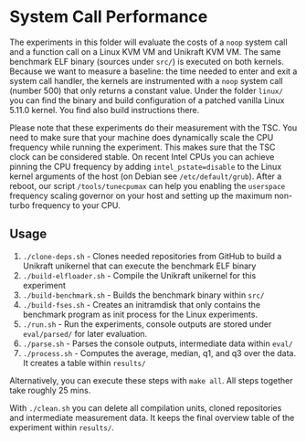 # System Call Performance

The experiments in this folder will evaluate the costs of a `noop`
system call and a function call on a Linux KVM VM and Unikraft KVM
VM. The same benchmark ELF binary (sources under `src/`) is executed
on both kernels. Because we want to measure a baseline: the time
needed to enter and exit a system call handler, the kernels are
instrumented with a `noop` system call (number 500) that only
returns a constant value. Under the folder `linux/` you can find
the binary and build configuration of a patched vanilla Linux 5.11.0
kernel. You find also build instructions there.

Please note that these experiments do their measurement with the TSC.
You need to make sure that your machine does dynamically scale the CPU
frequency while running the experiment. This makes sure that the TSC
clock can be considered stable.
On recent Intel CPUs you can achieve pinning the CPU frequency by
adding `intel_pstate=disable` to the Linux kernel arguments of
the host (on Debian see `/etc/default/grub`). After a reboot, our
script `/tools/tunecpumax` can help you enabling the `userspace`
frequency scaling governor on your host and setting up the maximum
non-turbo frequency to your CPU.

## Usage

1. `./clone-deps.sh` - Clones needed repositories from GitHub to
   build a Unikraft unikernel that can execute the benchmark ELF
   binary
2. `./build-elfloader.sh` - Compile the Unikraft unikernel for this
   experiment
3. `./build-benchmark.sh` - Builds the benchmark binary within `src/`
4. `./build-fses.sh` - Creates an initramdisk that only contains the
   benchmark program as init process for the Linux experiments.
5. `./run.sh` - Run the experiments, console outputs are stored
   under `eval/parsed/` for later evaluation.
6. `./parse.sh` - Parses the console outputs, intermediate data within
   `eval/`
7. `./process.sh` - Computes the average, median, q1, and q3 over the
   data. It creates a table within `results/`

Alternatively, you can execute these steps with `make all`.
All steps together take roughly 25 mins.

With `./clean.sh` you can delete all compilation units, cloned
repositories and intermediate measurement data. It keeps the final
overview table of the experiment within `results/`.
